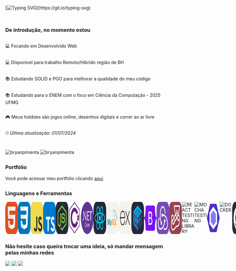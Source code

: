 [![Typing SVG](https://readme-typing-svg.demolab.com?font=Fira+Code&pause=1000&color=e07a5f&width=435&lines=Bem-vindo+ao+meu+reposit%C3%B3rio+GitHub!)](https://git.io/typing-svg)

##
<div style="display: flex; flex-direction: column; flex-wrap: wrap;">
  <h3 align="left">De introdução, no momento estou</h3>
  
  <p>💻 Focando em Desenvolvido Web</p>
  <p>💻 Dísponivel para trabalho Remoto/Hibrido região de BH</p>
  <p>📚 Estudando SOLID e POO para melhorar a qualidade do meu código</p>
  <p>📚 Estudando para o ENEM com o foco em Ciência da Computação - 2025 UFMG</p>
  <p>🎮 Meus hobbies são jogos online, desenhos digitais e correr ao ar livre</p>
  
  <p>⏱<i> Última atualização: 01/07/2024</i></p>
</div>


##
<div>
<img height="180em" src="https://github-readme-stats.vercel.app/api?username=bryanpimenta&show_icons=true&locale=en&theme=calm_pink&bg_color=40,a52502,1c8394" alt="bryanpimenta"/>
<img height="180em" src="https://github-readme-stats.vercel.app/api/top-langs?username=bryanpimenta&show_icons=true&locale=en&layout=compact&theme=calm_pink&bg_color=40,a52502,1c8394" alt="bryanpimenta"/>

</div>

##
<div>
  <h3 align="left">Portfólio</h3>
  <p>Você pode acessar meu portfólio clicando <a href="https://bryanpimenta.github.io/portfolio/" target="_blank">aqui</a></p>
</div>


##
<h3 align="left">Linguagens e Ferramentas</h3>
<div style="display: flex; flex-direction: row;">
  <img width="40px" src="https://raw.githubusercontent.com/tandpfun/skill-icons/59059d9d1a2c092696dc66e00931cc1181a4ce1f/icons/HTML.svg" title = "HTML5"/>
  <img width="40px" src="https://github.com/tandpfun/skill-icons/blob/main/icons/CSS.svg" title = "CSS3"/>
  <img width="40px" src="https://raw.githubusercontent.com/tandpfun/skill-icons/59059d9d1a2c092696dc66e00931cc1181a4ce1f/icons/JavaScript.svg" title = "JAVASCRIPT"/>
  <img width="40px" src="https://raw.githubusercontent.com/tandpfun/skill-icons/59059d9d1a2c092696dc66e00931cc1181a4ce1f/icons/TypeScript.svg" title = "TYPESCRIPT"/>
  <img width="40px" src="https://raw.githubusercontent.com/tandpfun/skill-icons/59059d9d1a2c092696dc66e00931cc1181a4ce1f/icons/NodeJS-Dark.svg" title = "NODE JS"/>
  <img width="40px" src="https://raw.githubusercontent.com/devicons/devicon/master/icons/csharp/csharp-line.svg" title = "CSHARP"/>
  <img width="40px" src="https://raw.githubusercontent.com/devicons/devicon/master/icons/dotnetcore/dotnetcore-original.svg" title = ".NET CORE" />
  <img width="40px" src="https://raw.githubusercontent.com/tandpfun/skill-icons/59059d9d1a2c092696dc66e00931cc1181a4ce1f/icons/React-Dark.svg" title = "REACT"/>
  <img width="40px" src="https://raw.githubusercontent.com/tandpfun/skill-icons/59059d9d1a2c092696dc66e00931cc1181a4ce1f/icons/MySQL-Light.svg" title = "MYSQL"/>
  <img width="40px" src="https://raw.githubusercontent.com/tandpfun/skill-icons/59059d9d1a2c092696dc66e00931cc1181a4ce1f/icons/ExpressJS-Light.svg" title = "EXPRESS"/>
  <img width="40px" src="https://raw.githubusercontent.com/tandpfun/skill-icons/59059d9d1a2c092696dc66e00931cc1181a4ce1f/icons/Sequelize-Dark.svg" title = "SEQUELIZE"/>
  <img width="40px" src="https://raw.githubusercontent.com/devicons/devicon/1119b9f84c0290e0f0b38982099a2bd027a48bf1/icons/bootstrap/bootstrap-original.svg" title = "BOOTSTRAP"/>
  <img width="40px" src="https://raw.githubusercontent.com/tandpfun/skill-icons/59059d9d1a2c092696dc66e00931cc1181a4ce1f/icons/Redux.svg" title = "REDUX"/>
  <img width="40px" src="https://raw.githubusercontent.com/tandpfun/skill-icons/59059d9d1a2c092696dc66e00931cc1181a4ce1f/icons/Jest.svg" title = "JEST"/>
  <img width="40px" src="https://api.iconify.design/logos/testing-library.svg" title = "REACT TESTING LIBRARY"/>
  <img width="40px" src="https://api.iconify.design/logos/mocha.svg" title = "MOCHA TESTING"/>
  <img width="40px" src="https://raw.githubusercontent.com/devicons/devicon/1119b9f84c0290e0f0b38982099a2bd027a48bf1/icons/eslint/eslint-original.svg" title = "ESLINT"/>
  <img width="40px" src="https://skillicons.dev/icons?i=docker" title = "DOCKER"/>
  <img width="40px" src="https://raw.githubusercontent.com/tandpfun/skill-icons/59059d9d1a2c092696dc66e00931cc1181a4ce1f/icons/Github-Dark.svg" title = "GITHUB"/>
  <img width="40px" src="https://raw.githubusercontent.com/tandpfun/skill-icons/59059d9d1a2c092696dc66e00931cc1181a4ce1f/icons/VSCode-Dark.svg" title = "VS CODE"/>
  <img width="40px" src="https://github.com/tandpfun/skill-icons/blob/main/icons/Git.svg" title = "GIT"/>
  <img width="40px" src="https://raw.githubusercontent.com/tandpfun/skill-icons/59059d9d1a2c092696dc66e00931cc1181a4ce1f/icons/Linux-Light.svg" title = "LINUX"/>
  <img width="40px" src="https://raw.githubusercontent.com/devicons/devicon/1119b9f84c0290e0f0b38982099a2bd027a48bf1/icons/ubuntu/ubuntu-plain.svg" title = "UBUNTU"/>
  <img width="40px" src="https://api.iconify.design/logos/jwt-icon.svg" title = "JWT LIBRARY"/>
</div>


##
<div> 
  <h3 align="left">Não hesite caso queira trocar uma ideia, só mandar mensagem pelas minhas redes</h3>
  <a href = "mailto:bryanpimenta30@gmail.com" target="_blank"><img src="https://img.shields.io/badge/-Gmail-%23333?style=for-the-badge&logo=gmail&logoColor=white"></a>
  <a href="https://www.linkedin.com/in/bryan-pimenta-b50154272" target="_blank"><img src="https://img.shields.io/badge/-LinkedIn-%230077B5?style=for-the-badge&logo=linkedin&logoColor=white"></a>
  <a href="https://instagram.com/bryan_pimenta" target="_blank"><img src="https://img.shields.io/badge/-Instagram-%23E4405F?style=for-the-badge&logo=instagram&logoColor=white"></a>
</div>


